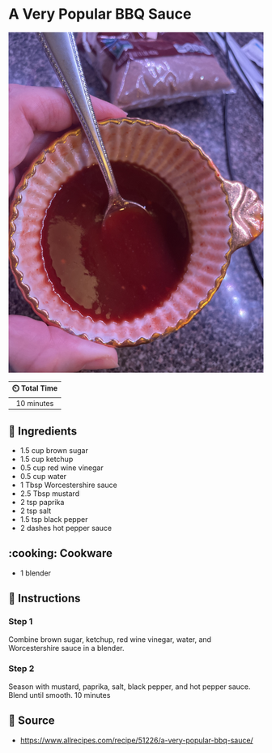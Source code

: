 # A Very Popular BBQ Sauce

![A Very Popular BBQ Sauce](../assets/images/a-very-popular-bbq-sauce.jpg)

| :timer_clock: Total Time |
|:-----------------------: |
| 10 minutes |

## :salt: Ingredients

- 1.5 cup brown sugar
- 1.5 cup ketchup
- 0.5 cup red wine vinegar
- 0.5 cup water
- 1 Tbsp Worcestershire sauce
- 2.5 Tbsp mustard
- 2 tsp paprika
- 2 tsp salt
- 1.5 tsp black pepper
- 2 dashes hot pepper sauce

## :cooking: Cookware

- 1 blender

## :pencil: Instructions

### Step 1

Combine brown sugar, ketchup, red wine vinegar, water, and Worcestershire sauce in a blender.

### Step 2

Season with mustard, paprika, salt, black pepper, and hot pepper sauce. Blend until smooth. 10 minutes

## :link: Source

- <https://www.allrecipes.com/recipe/51226/a-very-popular-bbq-sauce/>

